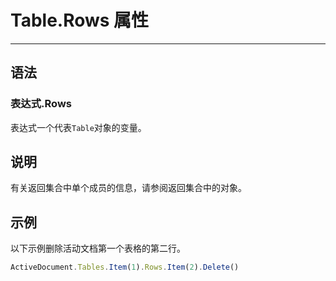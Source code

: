 # Table.Rows 属性
            
---

## 语法

### 表达式.Rows

表达式一个代表`Table`对象的变量。

## 说明

有关返回集合中单个成员的信息，请参阅返回集合中的对象。

## 示例

以下示例删除活动文档第一个表格的第二行。

```javascript
ActiveDocument.Tables.Item(1).Rows.Item(2).Delete()
```
